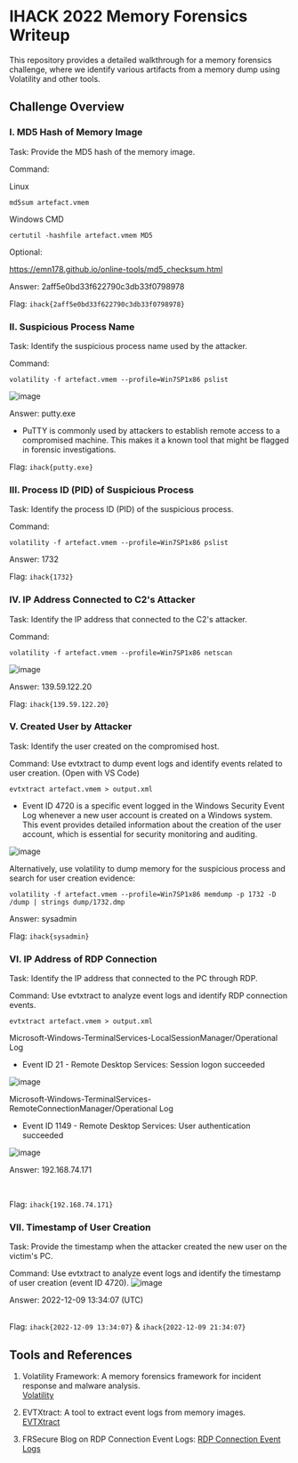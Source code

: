 # IHACK 2022 Memory Forensics Writeup

This repository provides a detailed walkthrough for a memory forensics challenge, where we identify various artifacts from a memory dump using Volatility and other tools.

## Challenge Overview
### I. MD5 Hash of Memory Image
Task: Provide the MD5 hash of the memory image.

Command: <br>

Linux
```
md5sum artefact.vmem
```
Windows CMD
```
certutil -hashfile artefact.vmem MD5
```

Optional: <br>

https://emn178.github.io/online-tools/md5_checksum.html

Answer: 2aff5e0bd33f622790c3db33f0798978 <br>

Flag: ```ihack{2aff5e0bd33f622790c3db33f0798978}```

### II. Suspicious Process Name
Task: Identify the suspicious process name used by the attacker.

Command: 
```
volatility -f artefact.vmem --profile=Win7SP1x86 pslist
```

![image](https://github.com/user-attachments/assets/1caf9501-1cf4-466d-815d-cb1b145f19b0)

Answer: putty.exe <br>
- PuTTY is commonly used by attackers to establish remote access to a compromised machine. This makes it a known tool that might be flagged in forensic investigations.

Flag: ```ihack{putty.exe}```

### III. Process ID (PID) of Suspicious Process
Task: Identify the process ID (PID) of the suspicious process.

Command: 
```
volatility -f artefact.vmem --profile=Win7SP1x86 pslist
```
Answer: 1732 <br>

Flag: ```ihack{1732}```

### IV. IP Address Connected to C2's Attacker
Task: Identify the IP address that connected to the C2's attacker.

Command: 
```
volatility -f artefact.vmem --profile=Win7SP1x86 netscan
```
![image](https://github.com/user-attachments/assets/9fe04c00-100e-4867-8312-e8e0c58e5c2c)

Answer: 139.59.122.20 <br>

Flag: ```ihack{139.59.122.20}```

### V. Created User by Attacker
Task: Identify the user created on the compromised host.

Command:
Use evtxtract to dump event logs and identify events related to user creation. (Open with VS Code)
```
evtxtract artefact.vmem > output.xml
```
- Event ID 4720 is a specific event logged in the Windows Security Event Log whenever a new user account is created on a Windows system. This event provides detailed information about the creation of the user account, which is essential for security monitoring and auditing. <br>

![image](https://github.com/user-attachments/assets/2b91c835-bcc7-494a-ad77-518fe3cec86f)

Alternatively, use volatility to dump memory for the suspicious process and search for user creation evidence:

```
volatility -f artefact.vmem --profile=Win7SP1x86 memdump -p 1732 -D /dump | strings dump/1732.dmp
```
Answer: sysadmin <br>

Flag: ```ihack{sysadmin}```

### VI. IP Address of RDP Connection
Task: Identify the IP address that connected to the PC through RDP.

Command: 
Use evtxtract to analyze event logs and identify RDP connection events.
```
evtxtract artefact.vmem > output.xml
```

Microsoft-Windows-TerminalServices-LocalSessionManager/Operational Log
- Event ID 21 - Remote Desktop Services: Session logon succeeded

![image](https://github.com/user-attachments/assets/56b5e499-d858-4009-a6b0-9344c5dbc24b)

Microsoft-Windows-TerminalServices-RemoteConnectionManager/Operational Log
- Event ID 1149 - Remote Desktop Services: User authentication succeeded

![image](https://github.com/user-attachments/assets/2521374b-6fa6-4e13-b9f4-2a17cd5729a8)

Answer: 192.168.74.171 

<br>

Flag: ```ihack{192.168.74.171}```

### VII. Timestamp of User Creation
Task: Provide the timestamp when the attacker created the new user on the victim's PC.

Command: Use evtxtract to analyze event logs and identify the timestamp of user creation (event ID 4720).
![image](https://github.com/user-attachments/assets/cc107f1f-330e-4f6e-9f39-04c26c959793)

Answer: 2022-12-09 13:34:07 (UTC)<br><br>

Flag: ```ihack{2022-12-09 13:34:07}``` & ```ihack{2022-12-09 21:34:07}```

## Tools and References

1. Volatility Framework: A memory forensics framework for incident response and malware analysis. <br>
 <a href = "https://volatilityfoundation.org/">Volatility</a> <br>
 
2. EVTXtract: A tool to extract event logs from memory images. <br>
<a href = "https://github.com/williballenthin/EVTXtract">EVTXtract</a>

3.  FRSecure Blog on RDP Connection Event Logs:
<a href =  "https://frsecure.com/blog/rdp-connection-event-logs/">RDP Connection Event Logs</a>

